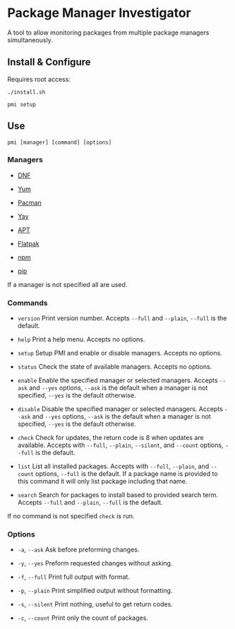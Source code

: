 # Package Manager Investigator
A tool to allow monitoring packages from multiple package managers simultaneously.

## Install & Configure
Requires root access:

	./install.sh

	pmi setup

## Use

	pmi [manager] [command] [options]

### Managers
- [DNF](https://fedoraproject.org/wiki/DNF)

- [Yum](https://fedoraproject.org/wiki/Yum)

- [Pacman](https://wiki.archlinux.org/index.php/pacman)

- [Yay](https://github.com/Jguer/yay)

- [APT](https://en.wikipedia.org/wiki/APT_(software))

- [Flatpak](https://www.flatpak.org/)

- [npm](https://www.npmjs.com/)

- [pip](https://pypi.org/project/pip/)

If a manager is not specified all are used.

### Commands

- `version` Print version number. Accepts `--full` and `--plain`, `--full` is the default.

- `help` Print a help menu. Accepts no options.

- `setup` Setup PMI and enable or disable managers. Accepts no options.

- `status` Check the state of available managers. Accepts no options.

- `enable` Enable the specified manager or selected managers. Accepts `--ask` and `--yes` options, `--ask` is the default when a manager is not specified, `--yes` is the default otherwise.

- `disable` Disable the specified manager or selected managers. Accepts `--ask` and `--yes` options, `--ask` is the default when a manager is not specified, `--yes` is the default otherwise.

- `check` Check for updates, the return code is 8 when updates are available. Accepts with `--full`, `--plain`, `--silent`, and `--count` options, `--full` is the default.

- `list` List all installed packages. Accepts with `--full`, `--plain`, and `--count` options, `--full` is the default. If a package name is provided to this command it will only list package including that name.

- `search` Search for packages to install based to provided search term. Accepts `--full` and `--plain`, `--full` is the default.

If no command is not specified `check` is run.

### Options
- `-a`, `--ask` Ask before preforming changes.

- `-y`, `--yes` Preform requested changes without asking.

- `-f`, `--full` Print full output with format.

- `-p`, `--plain` Print simplified output without formatting.

- `-s`, `--silent` Print nothing, useful to get return codes.

- `-c`, `--count` Print only the count of packages.
